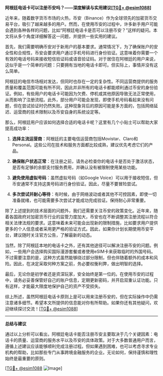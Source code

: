 **阿根廷电话卡可以注册币安吗？——深度解读与实用建议[[TG💪+ @esim1088](https://t.me/s/esim1088)]**

近年来，随着数字货币市场的火热，币安（Binance）作为全球领先的加密货币交易平台，吸引了越来越多的用户。然而，在使用币安的过程中，许多新手用户可能会遇到各种各样的问题，比如“阿根廷电话卡是否可以注册币安？”这样的疑问。本文将从多个角度详细解答这一问题，并提供一些实用的建议。

首先，我们需要明确币安对于新用户的基本要求。通常情况下，为了确保账户的安全性和合规性，币安会要求用户通过手机号码进行身份验证。这意味着你需要一个有效的电话号码来接收短信验证码或语音验证码。对于居住在阿根廷的用户来说，这似乎是一个简单的问题：只要拥有当地的电话卡即可。但实际上，事情并没有这么简单。

阿根廷的电信市场相对发达，但同时也存在一定的复杂性。不同运营商提供的服务质量和覆盖范围可能有所不同，因此并非所有的电话卡都能顺利通过币安的身份验证。例如，有些用户的电话卡可能因为欠费、停机或其他原因导致无法正常使用，从而影响了注册流程。此外，部分用户可能会发现，即使手机号码看起来没有问题，但在尝试验证时仍然失败。这种现象背后的原因可能是多方面的，包括网络延迟、运营商的技术限制以及币安自身的系统设定等。

那么，阿根廷用户应该如何选择合适的电话卡呢？这里有几个小贴士可以帮助大家提高成功率：

1. **选择主流运营商**：阿根廷的主要电信运营商包括Movistar、Claro和Personal。这些公司在技术和服务方面都比较成熟，建议优先考虑它们的产品。
   
2. **确保账户状态正常**：在注册之前，请务必检查你的电话卡是否处于激活状态，是否有足够的余额支付服务费用，并确认没有被限制使用某些功能。

3. **避免使用虚拟号码**：虽然虚拟号码（如Google Voice）可以用于接收短信，但币安通常不支持这类号码进行身份验证。因此，尽量不要冒险尝试。

4. **多次尝试并耐心等待**：有时候，由于网络波动或者其他不可控因素，即使一切准备就绪，也可能需要多次尝试才能成功完成验证。保持耐心非常重要。

除了上述提到的技术层面的问题外，我们还需要关注币安的政策变化。近年来，随着各国政府对加密货币行业的监管力度加大，币安也在不断调整其注册流程以符合相关法律法规的要求。这意味着未来可能会出现新的限制措施，比如要求用户提供更多的个人信息或者采用更严格的验证方式。因此，如果你计划长期使用币安平台，建议随时关注官方公告，了解最新的动态。

当然，除了阿根廷本地的电话卡之外，还有其他途径可以解决注册币安的问题。例如，一些用户会选择购买国际漫游套餐或者使用eSIM卡来获取临时的外国号码。不过需要注意的是，这种方式虽然能够绕过部分限制，但也伴随着额外的成本和风险。因此，在决定采取何种方案之前，务必要权衡利弊，做出明智的选择。

最后，无论你是初学者还是资深玩家，安全始终是第一位的。在使用币安的过程中，请务必妥善保管好自己的账户信息，定期更新密码，并开启双重认证功能。只有这样，才能最大限度地保护自己的资产不受损失。

综上所述，虽然阿根廷电话卡原则上是可以用来注册币安的，但在实际操作中仍需注意诸多细节。希望本文所提供的信息能对你有所帮助。如果你还有其他疑问，欢迎继续探讨交流！[[TG💪+ @esim1088](https://t.me/s/esim1088)]

---

**总结与建议**

通过以上分析可以看出，阿根廷电话卡能否注册币安主要取决于几个关键因素：电话卡的质量、运营商的服务水平以及币安的具体政策。对于大多数普通用户而言，遵循上述建议应该能够顺利完成注册过程。但如果遇到困难，也可以考虑寻求专业机构的帮助，比如那些专门从事跨境金融服务的企业。无论如何，保持谨慎和理性始终是最重要的原则。

[[TG💪+ @esim1088](https://t.me/s/esim1088) ![Image](https://i.postimg.cc/4NQfJmqS/Snipaste-2025-05-13-00-14-12.png)]